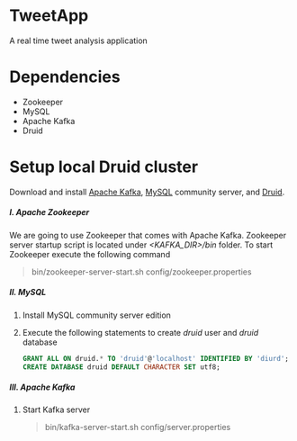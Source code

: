 # TweetApp

A real time tweet analysis application

# Dependencies
- Zookeeper
- MySQL
- Apache Kafka
- Druid

# Setup local Druid cluster

Download and install [Apache Kafka](http://kafka.apache.org/downloads.html), [MySQL](http://dev.mysql.com/downloads/mysql/) community server, and [Druid](http://druid.io/downloads.html).

##### I. Apache Zookeeper

We are going to use Zookeeper that comes with Apache Kafka. Zookeeper server startup script is located under *\<KAFKA_DIR\>/bin* folder.
To start Zookeeper execute the following command

> bin/zookeeper-server-start.sh config/zookeeper.properties 

##### II. MySQL

1. Install MySQL community server edition

2. Execute the following statements to create *druid* user and *druid* database
	```SQL
	GRANT ALL ON druid.* TO 'druid'@'localhost' IDENTIFIED BY 'diurd';
	CREATE DATABASE druid DEFAULT CHARACTER SET utf8;
	```

##### III. Apache Kafka
1. Start Kafka server
	> bin/kafka-server-start.sh config/server.properties
